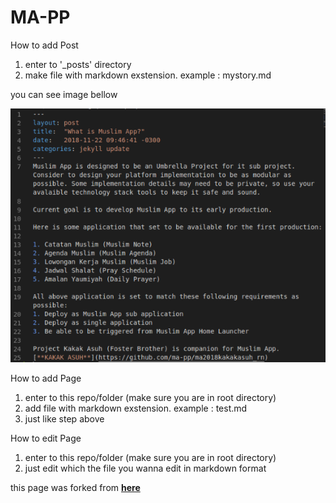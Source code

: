 # MA-PP

How to add Post 
1. enter to '_posts' directory
2. make file with markdown exstension. example : mystory.md

you can see image bellow

<img src="https://raw.githubusercontent.com/Alfiyanm/alfiyanm.github.io/master/img/Screenshot1.png" 
     alt="Muslim App UI">

How to add Page
1. enter to this repo/folder (make sure you are in root directory)
2. add file with markdown exstension. example : test.md
3. just like step above

How to edit Page
1. enter to this repo/folder (make sure you are in root directory)
2. just edit which the file you wanna edit in markdown format

this page was forked from [**here**](https://github.com/willianjusten/minimal-blog)